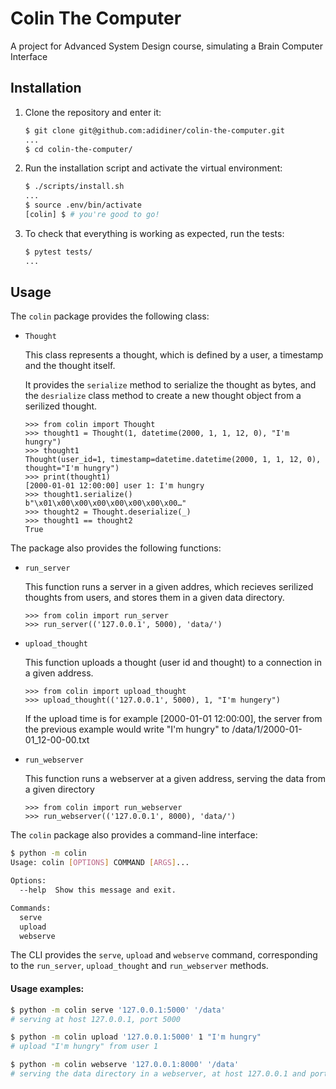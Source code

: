 # Colin The Computer

A project for Advanced System Design course, simulating a Brain Computer Interface

## Installation

1. Clone the repository and enter it:

    ```sh
    $ git clone git@github.com:adidiner/colin-the-computer.git
    ...
    $ cd colin-the-computer/
    ```

2. Run the installation script and activate the virtual environment:

    ```sh
    $ ./scripts/install.sh
    ...
    $ source .env/bin/activate
    [colin] $ # you're good to go!
    ```

3. To check that everything is working as expected, run the tests:


    ```sh
    $ pytest tests/
    ...
    ```
## Usage

The `colin` package provides the following class:

- `Thought`

    This class represents a thought, which is defined by a user, a timestamp and the thought itself.

    It provides the `serialize` method to serialize the thought as bytes, and the `desrialize` class method to create a new thought object from a serilized thought.

    ```pycon
    >>> from colin import Thought
    >>> thought1 = Thought(1, datetime(2000, 1, 1, 12, 0), "I'm hungry")
	>>> thought1
	Thought(user_id=1, timestamp=datetime.datetime(2000, 1, 1, 12, 0), thought="I'm hungry")
	>>> print(thought1)
	[2000-01-01 12:00:00] user 1: I'm hungry
    >>> thought1.serialize()
	b"\x01\x00\x00\x00\x00\x00\x00\x00…"
	>>> thought2 = Thought.deserialize(_)
	>>> thought1 == thought2
	True
    ```

The package also provides the following functions:
- `run_server`

    This function runs a server in a given addres, which recieves serilized thoughts from users, and stores them in a given data directory.

    ```pycon
    >>> from colin import run_server
    >>> run_server(('127.0.0.1', 5000), 'data/')
    ```

- `upload_thought`

    This function uploads a thought (user id and thought) to a connection in a given address.

    ```pycon
    >>> from colin import upload_thought
    >>> upload_thought(('127.0.0.1', 5000), 1, "I'm hungery")
    ```
    If the upload time is for example [2000-01-01 12:00:00], the server from the previous example would write "I'm hungry" to /data/1/2000-01-01_12-00-00.txt

- `run_webserver`

    This function runs a webserver at a given address, serving the data from a given directory

    ```pycon
    >>> from colin import run_webserver
    >>> run_webserver(('127.0.0.1', 8000), 'data/')
    ```

The `colin` package also provides a command-line interface:

```sh
$ python -m colin
Usage: colin [OPTIONS] COMMAND [ARGS]...

Options:
  --help  Show this message and exit.

Commands:
  serve
  upload
  webserve
```

The CLI provides the `serve`, `upload` and `webserve` command, corresponding to the `run_server`, `upload_thought` and `run_webserver` methods.

#### Usage examples:
```sh
$ python -m colin serve '127.0.0.1:5000' '/data'
# serving at host 127.0.0.1, port 5000
```

```sh
$ python -m colin upload '127.0.0.1:5000' 1 "I'm hungry"
# upload "I'm hungry" from user 1
```

```sh
$ python -m colin webserve '127.0.0.1:8000' '/data'
# serving the data directory in a webserver, at host 127.0.0.1 and port 8000
```

